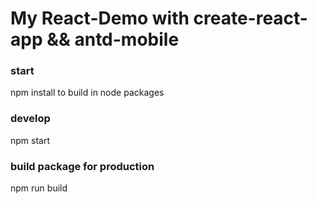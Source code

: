 # My React-Demo with create-react-app && antd-mobile

### start

npm install to build in node packages

### develop

npm start

### build package for production

npm run build
